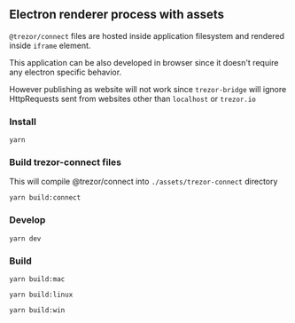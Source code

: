 ## Electron renderer process with assets

`@trezor/connect` files are hosted inside application filesystem and rendered inside `iframe` element.

This application can be also developed in browser since it doesn't require any electron specific behavior.

However publishing as website will not work since `trezor-bridge` will ignore HttpRequests sent from websites other than `localhost` or `trezor.io`

### Install

`yarn`

### Build trezor-connect files

This will compile @trezor/connect into `./assets/trezor-connect` directory

`yarn build:connect`

### Develop

`yarn dev`

### Build

`yarn build:mac`

`yarn build:linux`

`yarn build:win`
